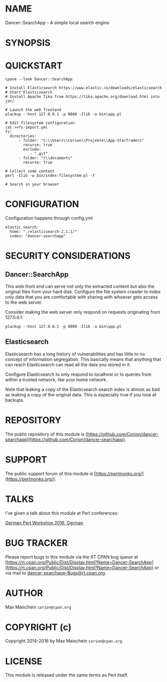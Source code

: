 # NAME

Dancer::SearchApp - A simple local search engine

# SYNOPSIS

# QUICKSTART

    cpanm --look Dancer::SearchApp

    # Install Elasticsearch https://www.elastic.co/downloads/elasticsearch
    # Start Elasticsearch
    # Install Apache Tika from https://tika.apache.org/download.html into jar/

    # Launch the web frontend
    plackup --host 127.0.0.1 -p 8080 -Ilib -a bin\app.pl

    # Edit filesystem configuration
    cat >>fs-import.yml
    fs:
      directories:
          - folder: "C:\\Users\\Corion\\Projekte\\App-StarTraders"
            recurse: true
            exclude:
               - ".git"
          - folder: "t\\documents"
            recurse: true

    # Collect some content
    perl -Ilib -w bin/index-filesystem.pl -f

    # Search in your browser

# CONFIGURATION

Configuration happens through config.yml

    elastic_search:
      home: "./elasticsearch-2.1.1/"
      index: "dancer-searchapp"

# SECURITY CONSIDERATIONS

## Dancer::SearchApp

This web front end can serve not only the extracted content but also
the original files from your hard disk. Configure the file system crawler
to index only data that you are comfortable with sharing with whoever
gets access to the web server.

Consider making the web server only respond on requests originating from
127.0.0.1:

    plackup --host 127.0.0.1 -p 8080 -Ilib -a bin\app.pl

## Elasticsearch

Elasticsearch has a long history of vulnerabilities and has little to no
concept of information segregation. This basically means that anything that
can reach Elasticsearch can read all the data you stored in it.

Configure Elasticsearch to only respond to localhost or to queries from
within a trusted network, like your home network.

Note that leaking a copy of the Elasticsearch search index is almost as
bad as leaking a copy of the original data. This is especially true if you
look at backups.

# REPOSITORY

The public repository of this module is
[https://github.com/Corion/dancer-searchapp](https://github.com/Corion/dancer-searchapp).

# SUPPORT

The public support forum of this module is
[https://perlmonks.org/](https://perlmonks.org/).

# TALKS

I've given a talk about this module at Perl conferences:

[German Perl Workshop 2016, German](http://corion.net/talks/dancer-searchapp/dancer-searchapp.html)

# BUG TRACKER

Please report bugs in this module via the RT CPAN bug queue at
[https://rt.cpan.org/Public/Dist/Display.html?Name=Dancer-SearchApp](https://rt.cpan.org/Public/Dist/Display.html?Name=Dancer-SearchApp)
or via mail to [dancer-searchapp-Bugs@rt.cpan.org](https://metacpan.org/pod/dancer-searchapp-Bugs@rt.cpan.org).

# AUTHOR

Max Maischein `corion@cpan.org`

# COPYRIGHT (c)

Copyright 2014-2016 by Max Maischein `corion@cpan.org`.

# LICENSE

This module is released under the same terms as Perl itself.
